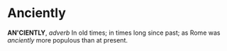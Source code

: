 # Anciently

**AN'CIENTLY**, _adverb_ In old times; in times long since past; as Rome was _anciently_ more populous than at present.